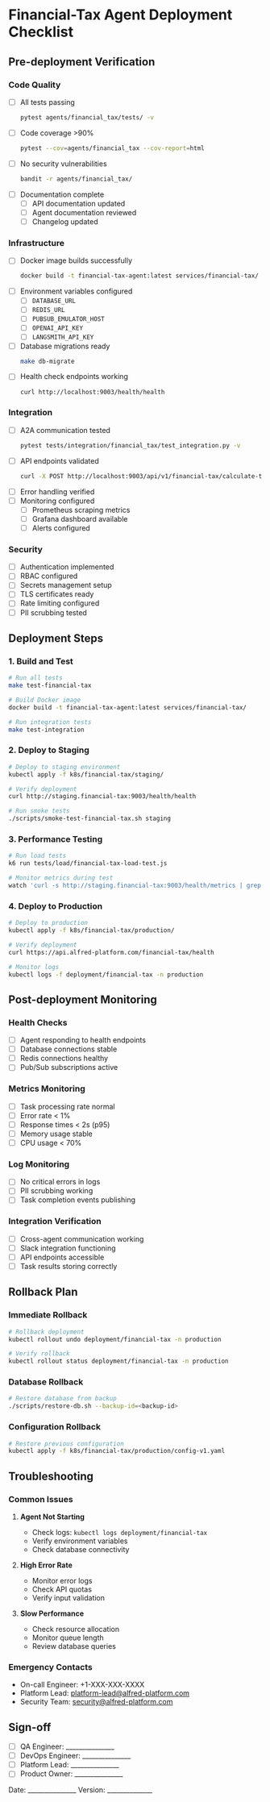 # Financial-Tax Agent Deployment Checklist

## Pre-deployment Verification

### Code Quality
- [ ] All tests passing
  ```bash
  pytest agents/financial_tax/tests/ -v
  ```
- [ ] Code coverage >90%
  ```bash
  pytest --cov=agents/financial_tax --cov-report=html
  ```
- [ ] No security vulnerabilities
  ```bash
  bandit -r agents/financial_tax/
  ```
- [ ] Documentation complete
  - [ ] API documentation updated
  - [ ] Agent documentation reviewed
  - [ ] Changelog updated

### Infrastructure
- [ ] Docker image builds successfully
  ```bash
  docker build -t financial-tax-agent:latest services/financial-tax/
  ```
- [ ] Environment variables configured
  - [ ] `DATABASE_URL`
  - [ ] `REDIS_URL`
  - [ ] `PUBSUB_EMULATOR_HOST`
  - [ ] `OPENAI_API_KEY`
  - [ ] `LANGSMITH_API_KEY`
- [ ] Database migrations ready
  ```bash
  make db-migrate
  ```
- [ ] Health check endpoints working
  ```bash
  curl http://localhost:9003/health/health
  ```

### Integration
- [ ] A2A communication tested
  ```bash
  pytest tests/integration/financial_tax/test_integration.py -v
  ```
- [ ] API endpoints validated
  ```bash
  curl -X POST http://localhost:9003/api/v1/financial-tax/calculate-tax
  ```
- [ ] Error handling verified
- [ ] Monitoring configured
  - [ ] Prometheus scraping metrics
  - [ ] Grafana dashboard available
  - [ ] Alerts configured

### Security
- [ ] Authentication implemented
- [ ] RBAC configured
- [ ] Secrets management setup
- [ ] TLS certificates ready
- [ ] Rate limiting configured
- [ ] PII scrubbing tested

## Deployment Steps

### 1. Build and Test
```bash
# Run all tests
make test-financial-tax

# Build Docker image
docker build -t financial-tax-agent:latest services/financial-tax/

# Run integration tests
make test-integration
```

### 2. Deploy to Staging
```bash
# Deploy to staging environment
kubectl apply -f k8s/financial-tax/staging/

# Verify deployment
curl http://staging.financial-tax:9003/health/health

# Run smoke tests
./scripts/smoke-test-financial-tax.sh staging
```

### 3. Performance Testing
```bash
# Run load tests
k6 run tests/load/financial-tax-load-test.js

# Monitor metrics during test
watch 'curl -s http://staging.financial-tax:9003/health/metrics | grep financial_tax'
```

### 4. Deploy to Production
```bash
# Deploy to production
kubectl apply -f k8s/financial-tax/production/

# Verify deployment
curl https://api.alfred-platform.com/financial-tax/health

# Monitor logs
kubectl logs -f deployment/financial-tax -n production
```

## Post-deployment Monitoring

### Health Checks
- [ ] Agent responding to health endpoints
- [ ] Database connections stable
- [ ] Redis connections healthy
- [ ] Pub/Sub subscriptions active

### Metrics Monitoring
- [ ] Task processing rate normal
- [ ] Error rate < 1%
- [ ] Response times < 2s (p95)
- [ ] Memory usage stable
- [ ] CPU usage < 70%

### Log Monitoring
- [ ] No critical errors in logs
- [ ] PII scrubbing working
- [ ] Task completion events publishing

### Integration Verification
- [ ] Cross-agent communication working
- [ ] Slack integration functioning
- [ ] API endpoints accessible
- [ ] Task results storing correctly

## Rollback Plan

### Immediate Rollback
```bash
# Rollback deployment
kubectl rollout undo deployment/financial-tax -n production

# Verify rollback
kubectl rollout status deployment/financial-tax -n production
```

### Database Rollback
```bash
# Restore database from backup
./scripts/restore-db.sh --backup-id=<backup-id>
```

### Configuration Rollback
```bash
# Restore previous configuration
kubectl apply -f k8s/financial-tax/production/config-v1.yaml
```

## Troubleshooting

### Common Issues

1. **Agent Not Starting**
   - Check logs: `kubectl logs deployment/financial-tax`
   - Verify environment variables
   - Check database connectivity

2. **High Error Rate**
   - Monitor error logs
   - Check API quotas
   - Verify input validation

3. **Slow Performance**
   - Check resource allocation
   - Monitor queue length
   - Review database queries

### Emergency Contacts

- On-call Engineer: +1-XXX-XXX-XXXX
- Platform Lead: platform-lead@alfred-platform.com
- Security Team: security@alfred-platform.com

## Sign-off

- [ ] QA Engineer: _______________
- [ ] DevOps Engineer: _______________
- [ ] Platform Lead: _______________
- [ ] Product Owner: _______________

Date: _______________ 
Version: ______________
